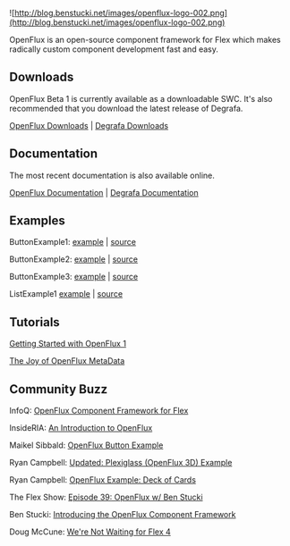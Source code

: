 ![http://blog.benstucki.net/images/openflux-logo-002.png](http://blog.benstucki.net/images/openflux-logo-002.png)

OpenFlux is an open-source component framework for Flex which makes radically custom component development fast and easy.


## Downloads ##

OpenFlux Beta 1 is currently available as a downloadable SWC. It's also recommended that you download the latest release of Degrafa.

[OpenFlux Downloads](http://code.google.com/p/openflux/downloads/list) |
[Degrafa Downloads](http://code.google.com/p/degrafa/downloads/list)


## Documentation ##

The most recent documentation is also available online.

[OpenFlux Documentation](http://openflux.googlecode.com/svn/trunk/FluxDocs/docs/index.html) |
[Degrafa Documentation](http://docs.degrafa.com)


## Examples ##

ButtonExample1:
[example](http://openflux.googlecode.com/svn/demos/ButtonExample1/ButtonExample1.html) |
[source](http://openflux.googlecode.com/svn/demos/ButtonExample1/srcview/index.html)

ButtonExample2:
[example](http://openflux.googlecode.com/svn/demos/ButtonExample2/ButtonExample2.html) |
[source](http://openflux.googlecode.com/svn/demos/ButtonExample2/srcview/index.html)

ButtonExample3:
[example](http://openflux.googlecode.com/svn/demos/ButtonExample3/ButtonExample3.html) |
[source](http://openflux.googlecode.com/svn/demos/ButtonExample3/srcview/index.html)

ListExample1
[example](http://openflux.googlecode.com/svn/demos/ListExample1/ListExample1.html) |
[source](http://openflux.googlecode.com/svn/demos/ListExample1/srcview/index.html)

## Tutorials ##

[Getting Started with OpenFlux 1](http://flexyfrederick.blogspot.com/2009/03/getting-started-with-openflux-1-basics.html)

[The Joy of OpenFlux MetaData](http://flexyfrederick.blogspot.com/2009/02/joy-of-openflux-metadata.html)

## Community Buzz ##

InfoQ: [OpenFlux Component Framework for Flex](http://www.infoq.com/news/2008/06/openflux)

InsideRIA: [An Introduction to OpenFlux](http://www.insideria.com/2008/06/getting-started-with-openflux.html)

Maikel Sibbald: [OpenFlux Button Example](http://labs.flexcoders.nl/2008/05/09/openflux-button-example-how-it-should-be-used/)

Ryan Campbell: [Updated: Plexiglass (OpenFlux 3D) Example](http://www.bobjim.com/2008/04/04/updated-plexiglass-openflux-3d-example/)

Ryan Campbell: [OpenFlux Example: Deck of Cards](http://www.bobjim.com/2008/03/12/openflux-example-deck-of-cards/)

The Flex Show: [Episode 39: OpenFlux w/ Ben Stucki](http://www.theflexshow.com/blog/index.cfm/2008/3/12/The-Flex-Show--Episode-39-OpenFlux)

Ben Stucki: [Introducing the OpenFlux Component Framework](http://blog.benstucki.net/?p=47)

Doug McCune: [We're Not Waiting for Flex 4](http://dougmccune.com/blog/category/openflux/)